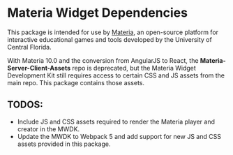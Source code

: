 # Materia Widget Dependencies

This package is intended for use by [Materia](https://github.com/ucfopen/Materia), an open-source platform for interactive educational games and tools developed by the University of Central Florida.

With Materia 10.0 and the conversion from AngularJS to React, the **Materia-Server-Client-Assets** repo is deprecated, but the Materia Widget Development Kit still requires access to certain CSS and JS assets from the main repo. This package contains those assets.

## TODOS:

- Include JS and CSS assets required to render the Materia player and creator in the MWDK.
- Update the MWDK to Webpack 5 and add support for new JS and CSS assets provided in this package.